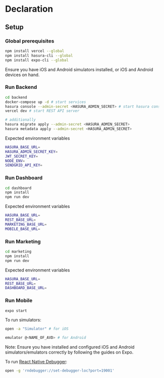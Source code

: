 # Declaration

## Setup

### Global prerequisites

```bash
npm install vercel --global
npm install hasura-cli --global
npm install expo-cli --global
```

Ensure you have iOS and Android simulators installed, or iOS and Android
devices on hand.

### Run Backend

```bash
cd backend
docker-compose up -d # start services
hasura console --admin-secret <HASURA_ADMIN_SECRET> # start hasura console
vercel dev # start REST API server

# additionally
hasura migrate apply --admin-secret <HASURA_ADMIN_SECRET>
hasura metadata apply --admin-secret <HASURA_ADMIN_SECRET>
```

Expected environment variables

```bash
HASURA_BASE_URL=
HASURA_ADMIN_SECRET_KEY=
JWT_SECRET_KEY=
NODE_ENV=
SENDGRID_API_KEY=
```

### Run Dashboard

```bash
cd dashboard
npm install
npm run dev
```

Expected environment variables

```bash
HASURA_BASE_URL=
REST_BASE_URL=
MARKETING_BASE_URL=
MOBILE_BASE_URL=
```

### Run Marketing

```bash
cd marketing
npm install
npm run dev
```

Expected environment variables

```bash
HASURA_BASE_URL=
REST_BASE_URL=
DASHBOARD_BASE_URL=
```

### Run Mobile

```bash
expo start
```

To run simulators:

```bash
open -a "Simulator" # for iOS

emulator @<NAME_OF_AVD> # for Android
```

Note: Ensure you have installed and configured iOS and Android
simulators/emulators correctly by following the guides on Expo.

To run [React Native Debugger](https://github.com/jhen0409/react-native-debugger):

```bash
open -g 'rndebugger://set-debugger-loc?port=19001'
```
